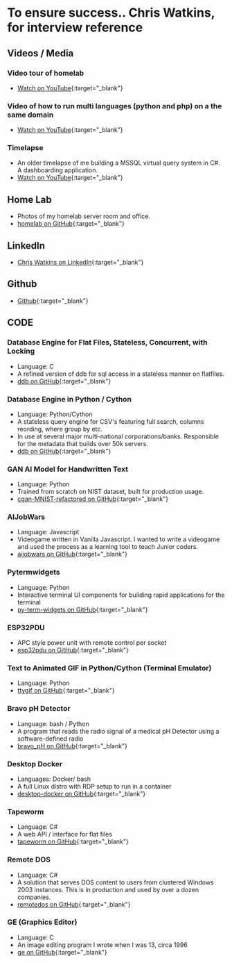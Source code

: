 # To ensure success.. Chris Watkins, for interview reference

## Videos / Media

### Video tour of homelab
- [Watch on YouTube](https://www.youtube.com/watch?v=JJKnIDl8ob0){:target="_blank"}

### Video of how to run multi languages (python and php) on a the same domain
- [Watch on YouTube](https://www.youtube.com/watch?v=tTli8XvmKPs){:target="_blank"}
  
### Timelapse
- An older timelapse of me building a MSSQL virtual query system in C#. A dashboarding application.
- [Watch on YouTube](https://www.youtube.com/watch?v=gtIbHOxGvK4){:target="_blank"}

## Home Lab
- Photos of my homelab server room and office.
- [homelab on GitHub](https://github.com/chris17453/homelab){:target="_blank"}


## LinkedIn
- [Chris Watkins on LinkedIn](https://www.linkedin.com/in/chris17453/){:target="_blank"}

## Github
- [Github](https://github.com/chris17453){:target="_blank"}




## CODE 

### Database Engine for Flat Files, Stateless, Concurrent, with Locking
- Language: C
- A refined version of ddb for sql access in a stateless manner on flatfiles.
- [ddb on GitHub](https://github.com/watkinslabs/ddb){:target="_blank"}

### Database Engine in Python / Cython
- Language: Python/Cython
- A stateless query engine for CSV's featuring full search, columns reording, where group by etc.
- In use at several major multi-national corporations/banks. Responsible for the metadata that builds over 50k servers.
- [ddb on GitHub](https://github.com/chris17453/ddb){:target="_blank"}

### GAN AI Model for Handwritten Text
- Language: Python
- Trained from scratch on NIST dataset, built for production usage.
- [cgan-MNIST-refactored on GitHub](https://github.com/chris17453/cgan-MNIST-refactored.git){:target="_blank"}

### AIJobWars
- Language: Javascript
- Videogame written in Vanilla Javascript. I wanted to write a videogame and used the process as a learning tool to teach Junior coders.
- [aijobwars on GitHub](https://github.com/chris17453/aijobwars){:target="_blank"}

### Pytermwidgets
- Language: Python
- Interactive terminal UI components for building rapid applications for the terminal
- [py-term-widgets on GitHub](https://github.com/chris17453/py-term-widgets){:target="_blank"}

### ESP32PDU
- APC style power unit with remote control per socket
- [esp32pdu on GitHub](https://github.com/chris17453/esp32pdu){:target="_blank"}

### Text to Animated GIF in Python/Cython (Terminal Emulator)
- Language: Python
- [ttygif on GitHub](https://github.com/chris17453/ttygif){:target="_blank"}

### Bravo pH Detector
- Language: bash / Python
- A program that reads the radio signal of a medical pH Detector using a software-defined radio
- [bravo_pH on GitHub](https://github.com/chris17453/bravo_pH){:target="_blank"}

### Desktop Docker
- Languages: Docker/ bash
- A full Linux distro with RDP setup to run in a container
- [desktop-docker on GitHub](https://github.com/chris17453/desktop-docker){:target="_blank"}

### Tapeworm
- Language: C#
- A web API / interface for flat files
- [tapeworm on GitHub](https://github.com/chris17453/tapeworm){:target="_blank"}

### Remote DOS
- Language: C#
- A solution that serves DOS content to users from clustered Windows 2003 instances. This is in production and used by over a dozen companies.
- [remotedos on GitHub](https://github.com/chris17453/remotedos){:target="_blank"}

### GE (Graphics Editor)
- Language: C
- An image editing program I wrote when I was 13, circa 1996
- [ge on GitHub](https://github.com/chris17453/ge){:target="_blank"}
